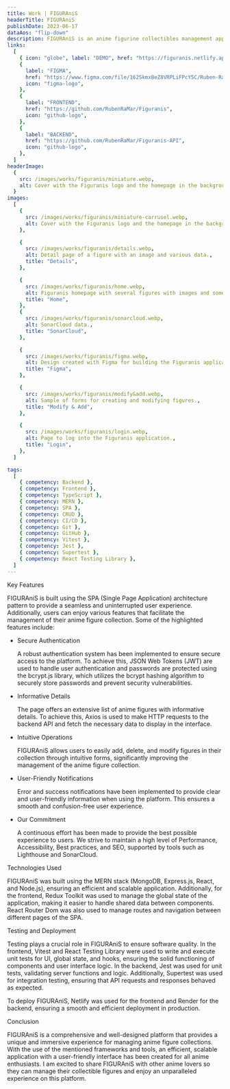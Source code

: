 ```yaml
---
title: Work | FIGURAniS
headerTitle: FIGURAniS
publishDate: 2023-06-17
dataAos: "flip-down"
description: FIGURAniS is an anime figurine collectibles management application. With FIGURAniS, you can read, add, edit, and delete anime figures from your collection.
links:
  [
    { icon: "globe", label: "DEMO", href: "https://figuranis.netlify.app" },
    {
      label: "FIGMA",
      href: "https://www.figma.com/file/162SkmxBeZ8VRPLiFPcY5C/Ruben-Ramirez-Final-Project-202304-bcn?type=design&node-id=54%3A361&mode=design&t=OwbVpZkXhJ74mG7x-1",
      icon: "figma-logo",
    },
    {
      label: "FRONTEND",
      href: "https://github.com/RubenRaMar/Figuranis",
      icon: "github-logo",
    },
    {
      label: "BACKEND",
      href: "https://github.com/RubenRaMar/Figuranis-API",
      icon: "github-logo",
    },
  ]
headerImage:
  {
    src: /images/works/figuranis/miniature.webp,
    alt: Cover with the Figuranis logo and the homepage in the background.,
  }
images:
  [
    {
      src: /images/works/figuranis/miniature-carrusel.webp,
      alt: Cover with the Figuranis logo and the homepage in the background.,
    },

    {
      src: /images/works/figuranis/details.webp,
      alt: Detail page of a figure with an image and various data.,
      title: "Details",
    },

    {
      src: /images/works/figuranis/home.webp,
      alt: Figuranis homepage with several figures with images and some data.,
      title: "Home",
    },
    {
      src: /images/works/figuranis/sonarcloud.webp,
      alt: SonarCloud data.,
      title: "SonarCloud",
    },

    {
      src: /images/works/figuranis/figma.webp,
      alt: Design created with Figma for building the Figuranis application.,
      title: "Figma",
    },

    {
      src: /images/works/figuranis/modify&add.webp,
      alt: Sample of forms for creating and modifying figures.,
      title: "Modify & Add",
    },

    {
      src: /images/works/figuranis/login.webp,
      alt: Page to log into the Figuranis application.,
      title: "Login",
    },
  ]

tags:
  [
    { competency: Backend },
    { competency: Frontend },
    { competency: TypeScript },
    { competency: MERN },
    { competency: SPA },
    { competency: CRUD },
    { competency: CI/CD },
    { competency: Git },
    { competency: GitHub },
    { competency: Vitest },
    { competency: Jest },
    { competency: Supertest },
    { competency: React Testing Library },
  ]
---
```


<article class="work-informations container-column with-background-image">
  <span class="work-informations__title">Key Features</span> 
  <span data-aos="flip-right" data-aos-delay="300" data-aos-anchor-placement="top-bottom" class="section-divider"></span>
  <p data-aos="zoom-in-up" data-aos-anchor-placement="top-bottom" class="work-informations__description"><span class="keyword">FIGURAniS</span> is built using the SPA (Single Page Application) architecture pattern to provide a seamless and uninterrupted user experience. Additionally, users can enjoy various features that facilitate the management of their <span class="keyword">anime figure</span> collection. Some of the highlighted features include:</p>
  <ul class="work-informations__list container-column">
    <li class="list__information container-column">
      <span class="information__title" data-aos="flip-right" data-aos-duration="800" data-aos-anchor-placement="top-bottom">Secure Authentication</span>
      <p data-aos="zoom-in" data-aos-anchor-placement="top-bottom" class="information__description">A robust authentication system has been implemented to ensure secure access to the platform. To achieve this, <span class="keyword">JSON Web Tokens (JWT)</span> are used to handle user authentication and passwords are protected using the <span class="keyword">bcrypt.js</span> library, which utilizes the <span class="keyword">bcrypt</span> hashing algorithm to securely store passwords and prevent security vulnerabilities.</p>
    </li>
    <li class="list__information container-column">
      <span class="information__title" data-aos="flip-right" data-aos-duration="800" data-aos-anchor-placement="top-bottom">Informative Details</span>
      <p data-aos="zoom-in" data-aos-anchor-placement="top-bottom" class="information__description">The page offers an extensive list of <span class="keyword">anime figures</span> with informative details. To achieve this, <span class="keyword">Axios</span> is used to make <span class="keyword">HTTP</span> requests to the backend <span class="keyword">API</span> and fetch the necessary data to display in the interface.</p>
    </li>
    <li class="list__information container-column">
      <span class="information__title" data-aos="flip-right" data-aos-duration="800" data-aos-anchor-placement="top-bottom">Intuitive Operations</span>
      <p data-aos="zoom-in" data-aos-anchor-placement="top-bottom" class="information__description"><span class="keyword">FIGURAniS</span> allows users to easily add, delete, and modify <span class="keyword">figures</span> in their collection through intuitive forms, significantly improving the management of the <span class="keyword">anime figure</span> collection.</p>
    </li>
    <li class="list__information container-column">
      <span class="information__title" data-aos="flip-right" data-aos-duration="800" data-aos-anchor-placement="top-bottom">User-Friendly Notifications</span>
      <p data-aos="zoom-in" data-aos-anchor-placement="top-bottom" class="information__description">Error and success notifications have been implemented to provide clear and <span class="keyword">user-friendly</span> information when using the platform. This ensures a smooth and confusion-free <span class="keyword">user experience</span>.</p>
    </li>
    <li class="list__information container-column">
      <span class="information__title" data-aos="flip-right" data-aos-duration="800" data-aos-anchor-placement="top-bottom">Our Commitment</span>
      <p data-aos="zoom-in" data-aos-anchor-placement="top-bottom" class="information__description">A continuous effort has been made to provide the best possible experience to users. We strive to maintain a high level of <span class="keyword">Performance</span>, <span class="keyword">Accessibility</span>, <span class="keyword">Best practices</span>, and <span class="keyword">SEO</span>, supported by tools such as <span class="keyword">Lighthouse</span> and <span class="keyword">SonarCloud</span>.</p>
    </li>
  </ul>
</article>

<article class="work-informations  container-column">
  <span class="work-informations__title">Technologies Used</span>
  <span data-aos="flip-right" data-aos-delay="300" data-aos-anchor-placement="top-bottom" class="section-divider"></span>
  <p data-aos="zoom-in-up" data-aos-anchor-placement="top-bottom" class="work-informations__description"><span class="keyword">FIGURAniS</span> was built using the <span class="keyword">MERN</span> stack (<span class="keyword">MongoDB</span>, <span class="keyword">Express.js</span>, <span class="keyword">React</span>, and <span class="keyword">Node.js</span>), ensuring an efficient and scalable application. Additionally, for the frontend, <span class="keyword">Redux Toolkit</span> was used to manage the global state of the application, making it easier to handle shared data between components. <span class="keyword">React Router Dom</span> was also used to manage routes and navigation between different pages of the <span class="keyword">SPA</span>.</p>
</article>

<article class="work-informations container-column with-background-image  with-background-image--variant">
  <span class="work-informations__title">Testing and Deployment</span>
  <span
    data-aos="flip-right" data-aos-delay="300" data-aos-anchor-placement="top-bottom" class="section-divider"></span>
  <p data-aos="zoom-in-up" data-aos-anchor-placement="top-bottom" class="work-informations__description">Testing plays a crucial role in <span class="keyword">FIGURAniS</span> to ensure software quality. In the frontend, <span class="keyword">Vitest</span> and <span class="keyword">React Testing Library</span> were used to write and execute unit tests for UI, global state, and hooks, ensuring the solid functioning of components and user interface logic. In the backend, <span class="keyword">Jest</span> was used for unit tests, validating server functions and logic. Additionally, <span class="keyword">Supertest</span> was used for integration testing, ensuring that <span class="keyword">API</span> requests and responses behaved as expected.</p>
  <p data-aos="zoom-in-up" data-aos-anchor-placement="top-bottom" class="work-informations__description">To deploy <span class="keyword">FIGURAniS</span>, <span class="keyword">Netlify</span> was used for the frontend and <span class="keyword">Render</span> for the backend, ensuring a smooth and efficient deployment in production.</p>
</article>

<article class="work-informations container-column with-background-image">
  <span class="work-informations__title">Conclusion</span>
  <span data-aos="flip-right" data-aos-delay="300" data-aos-anchor-placement="top-bottom" class="section-divider"></span>
  <p data-aos="zoom-in-up" data-aos-anchor-placement="top-bottom" class="work-informations__description"><span class="keyword">FIGURAniS</span> is a comprehensive and well-designed platform that provides a unique and immersive experience for managing <span class="keyword">anime figure</span> collections. With the use of the mentioned frameworks and tools, an efficient, scalable application with a user-friendly interface has been created for all anime enthusiasts. I am excited to share <span class="keyword">FIGURAniS</span> with other anime lovers so they can manage their <span class="keyword">collectible figures</span> and enjoy an unparalleled experience on this platform.</p>
</article>
